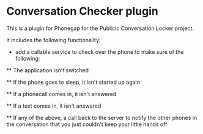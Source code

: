 Conversation Checker plugin
===========================
This is a plugin for Phonegap for the Publicic Conversation Locker project.

It includes the following functionality:

* add a callable service to check over the phone to make sure of the following:

** The application isn't switched

** If the phone goes to sleep, it isn't started up again

** If a phonecall comes in, it isn't answered

** If a text comes in, it isn't answered

** If any of the above, a call back to the server to notify the other phones in the conversation that you just couldn't keep your little hands off 
